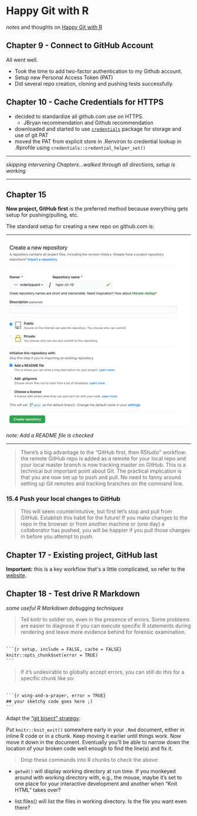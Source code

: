 # Happy Git with R

*notes* and thoughts on [Happy Git with R](https://happygitwithr.com)

## Chapter 9 - Connect to GitHub Account

All went well.

- Took the time to add two-factor authentication to my Github account.
- Setup new Personal Access Token (PAT)
- Did several repo creation, cloning and pushing tests successfully.

## Chapter 10 - Cache Credentials for HTTPS

- decided to standardize all github.com use on HTTPS.
  - JBryan recommendation and Github recommendation
- downloaded and started to use [`credentials`](https://docs.ropensci.org/credentials/)
  package for storage and use of git PAT
- moved the PAT from explicit store in .Renviron to credential lookup in .Rprofile
  using `credentials::credential_helper_set()`

---

*skipping intervening Chapters...walked through all directions, setup is working*

---

## Chapter 15

**New project, GitHub first** is the preferred method because everything gets
setup for pushing/pulling, etc.

The standard setup for creating a new repo on github.com is:

---

<img src="images/github_first_screen_shot.png" width="800"/>

*note: Add a README file is checked*

---

> There’s a big advantage to the “GitHub first, then RStudio” workflow: the remote
  GitHub repo is added as a remote for your local repo and your local master branch
  is now tracking master on GitHub. This is a technical but important point about
  Git. The practical implication is that you are now set up to push and pull. No
  need to fanny around setting up Git remotes and tracking branches on the command
  line.
  
### 15.4 Push your local changes to GitHub

> This will seem counterintuitive, but first let’s stop and pull from GitHub.
  Establish this habit for the future! If you make changes to the repo in the browser
  or from another machine or (one day) a collaborator has pushed, you will be happier
  if you pull those changes in before you attempt to push.

## Chapter 17 - Existing project, GitHub last

**Important:** this is a key workflow that's a little complicated, so refer to the
[website](https://happygitwithr.com/existing-github-last.html).

## Chapter 18 - Test drive R Markdown

*some useful R Markdown debugging techniques*

> Tell knitr to soldier on, even in the presence of errors. Some problems are easier
  to diagnose if you can execute specific R statements during rendering and leave
  more evidence behind for forensic examination.
  
~~~

```{r setup, include = FALSE, cache = FALSE}
knitr::opts_chunk$set(error = TRUE)
```

~~~

> If it’s undesirable to globally accept errors, you can still do this for a specific
  chunk like so:
  
~~~

```{r wing-and-a-prayer, error = TRUE}
## your sketchy code goes here ;)
```

~~~

Adapt the [“git bisect” strategy](http://webchick.net/node/99):

Put `knitr::knit_exit()` somewhere early in your `.Rmd` document, either in inline R
code or in a chunk. Keep moving it earlier until things work. Now move it down in the
document. Eventually you'll be able to narrow down the location of your broken code
well enough to find the line(s) and fix it.

> Drop these commands into R chunks to check the above:

- `getwd()` will display working directory at run time. If you monkeyed around with
  working directory with, e.g., the mouse, maybe it’s set to one place for your 
  interactive development and another when “Knit HTML” takes over?

- list.files() will list the files in working directory. Is the file you want even there?
